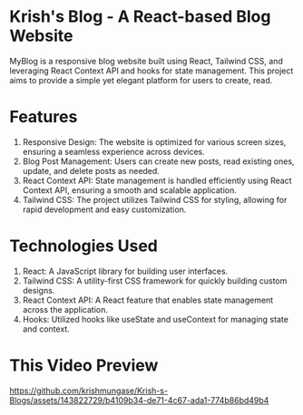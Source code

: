 # Krish's Blog - A React-based Blog Website
MyBlog is a responsive blog website built using React, Tailwind CSS, and leveraging React Context API and hooks for state management. This project aims to provide a simple yet elegant platform for users to create, read.


# Features
1. Responsive Design: The website is optimized for various screen sizes, ensuring a seamless experience across devices.
2. Blog Post Management: Users can create new posts, read existing ones, update, and delete posts as needed.
3. React Context API: State management is handled efficiently using React Context API, ensuring a smooth and scalable application.
4. Tailwind CSS: The project utilizes Tailwind CSS for styling, allowing for rapid development and easy customization.


# Technologies Used
1. React: A JavaScript library for building user interfaces.
2. Tailwind CSS: A utility-first CSS framework for quickly building custom designs.
3. React Context API: A React feature that enables state management across the application.
4. Hooks: Utilized hooks like useState and useContext for managing state and context.


# This Video Preview

https://github.com/krishmungase/Krish-s-Blogs/assets/143822729/b4109b34-de71-4c67-ada1-774b86bd49b4

